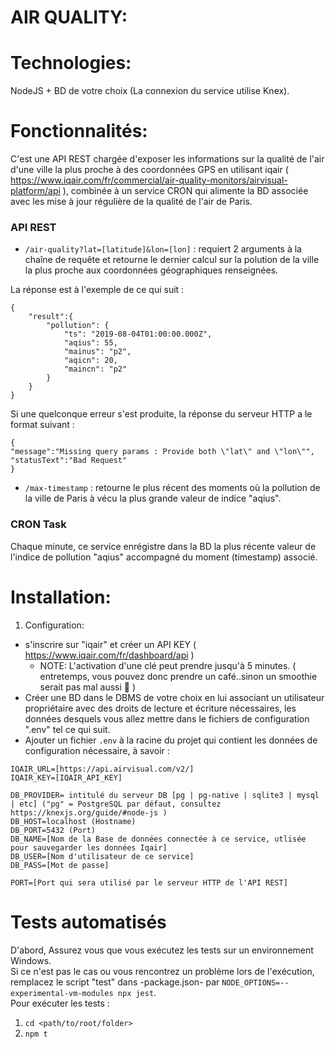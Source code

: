 # AIR QUALITY:

# Technologies:

NodeJS + BD de votre choix (La connexion du service utilise Knex).

# Fonctionnalités:

C'est une API REST chargée d'exposer les informations sur la qualité de l'air d'une ville la plus proche à des coordonnées GPS
en utilisant iqair ( https://www.iqair.com/fr/commercial/air-quality-monitors/airvisual-platform/api ), combinée à un service CRON qui alimente la BD associée avec les mise à jour régulière de la qualité de l'air de Paris.

### API REST

- `/air-quality?lat=[latitude]&lon=[lon]` : requiert 2 arguments à la chaîne de requête et retourne le dernier calcul sur la polution de la ville la plus proche aux coordonnées géographiques renseignées.

La réponse est à l'exemple de ce qui suit :

```
{
    "result":{
        "pollution": {
            "ts": "2019-08-04T01:00:00.000Z",
            "aqius": 55,
            "mainus": "p2",
            "aqicn": 20,
            "maincn": "p2"
        }
    }
}
```

Si une quelconque erreur s'est produite, la réponse du serveur HTTP a le format suivant :

```
{
"message":"Missing query params : Provide both \"lat\" and \"lon\"",
"statusText":"Bad Request"
}
```

- `/max-timestamp` : retourne le plus récent des moments où la pollution de la ville de Paris à vécu la plus grande valeur de indice "aqius".

### CRON Task

Chaque minute, ce service enrégistre dans la BD la plus récente valeur de l'indice de pollution "aqius" accompagné du moment (timestamp) associé.

# Installation:

1. Configuration:

- s'inscrire sur "iqair" et créer un API KEY ( https://www.iqair.com/fr/dashboard/api )
  - NOTE: L'activation d'une clé peut prendre jusqu'à 5 minutes. ( entretemps, vous pouvez donc prendre un café..sinon un smoothie serait pas mal aussi 🙂 )
- Créer une BD dans le DBMS de votre choix en lui associant un utilisateur propriétaire avec des droits de lecture et écriture nécessaires, les données desquels vous allez mettre dans le fichiers de configuration ".env" tel ce qui suit.
- Ajouter un fichier `.env` à la racine du projet qui contient les données de configuration nécessaire, à savoir :

```
IQAIR_URL=[https://api.airvisual.com/v2/]
IQAIR_KEY=[IQAIR_API_KEY]

DB_PROVIDER= intitulé du serveur DB [pg | pg-native | sqlite3 | mysql | etc] ("pg" = PostgreSQL par défaut, consultez https://knexjs.org/guide/#node-js )
DB_HOST=localhost (Hostname)
DB_PORT=5432 (Port)
DB_NAME=[Nom de la Base de données connectée à ce service, utlisée pour sauvegarder les données Iqair]
DB_USER=[Nom d'utilisateur de ce service]
DB_PASS=[Mot de passe]

PORT=[Port qui sera utilisé par le serveur HTTP de l'API REST]
```

# Tests automatisés

D'abord, Assurez vous que vous exécutez les tests sur un environnement Windows.<br>
Si ce n'est pas le cas ou vous rencontrez un problème lors de l'exécution, remplacez le script "test" dans -package.json- par `NODE_OPTIONS=--experimental-vm-modules npx jest`.<br>
Pour exécuter les tests :<br>

1. `cd <path/to/root/folder>`
2. `npm t`
